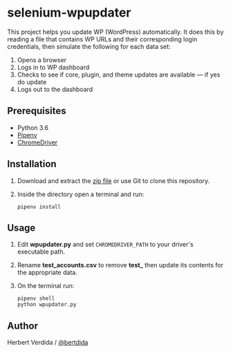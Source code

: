 # selenium-wpupdater

This project helps you update WP (WordPress) automatically. It does this by reading a file that contains WP URLs and their corresponding login credentials, then simulate the following for each data set:

1. Opens a browser
2. Logs in to WP dashboard
3. Checks to see if core, plugin, and theme updates are available — if yes do update
4. Logs out to the dashboard

## Prerequisites

- Python 3.6
- [Pipenv](https://github.com/pypa/pipenv)
- [ChromeDriver](http://chromedriver.chromium.org/downloads)

## Installation

1. Download and extract the [zip file](https://github.com/bertdida/selenium-wpupdater/archive/master.zip) or use Git to clone this repository.
2. Inside the directory open a terminal and run:

    ```shell
    pipenv install
    ```

## Usage

1. Edit **wpupdater.py** and set `CHROMEDRIVER_PATH` to your driver's executable path.
2. Rename **test_accounts.csv** to remove **test_** then update its contents for the appropriate data.
3. On the terminal run:

   ```shell
   pipenv shell
   python wpupdater.py
   ```

## Author

Herbert Verdida / [@bertdida](https://twitter.com/bertdida)

